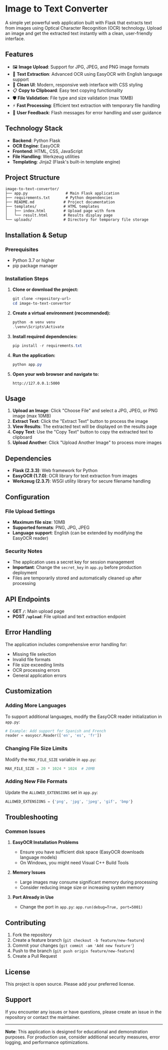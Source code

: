 # Image to Text Converter

A simple yet powerful web application built with Flask that extracts text from images using Optical Character Recognition (OCR) technology. Upload an image and get the extracted text instantly with a clean, user-friendly interface.

## Features

- 🖼️ **Image Upload**: Support for JPG, JPEG, and PNG image formats
- 📝 **Text Extraction**: Advanced OCR using EasyOCR with English language support
- 🎨 **Clean UI**: Modern, responsive web interface with CSS styling
- 📋 **Copy to Clipboard**: Easy text copying functionality
- 🛡️ **File Validation**: File type and size validation (max 10MB)
- ⚡ **Fast Processing**: Efficient text extraction with temporary file handling
- 💬 **User Feedback**: Flash messages for error handling and user guidance

## Technology Stack

- **Backend**: Python Flask
- **OCR Engine**: EasyOCR
- **Frontend**: HTML, CSS, JavaScript
- **File Handling**: Werkzeug utilities
- **Templating**: Jinja2 (Flask's built-in template engine)

## Project Structure

```
image-to-text-convertor/
├── app.py                 # Main Flask application
├── requirements.txt       # Python dependencies
├── README.md             # Project documentation
├── templates/            # HTML templates
│   ├── index.html        # Upload page with form
│   └── result.html       # Results display page
└── uploads/              # Directory for temporary file storage
```

## Installation & Setup

### Prerequisites

- Python 3.7 or higher
- pip package manager

### Installation Steps

1. **Clone or download the project:**
   ```powershell
   git clone <repository-url>
   cd image-to-text-convertor
   ```

2. **Create a virtual environment (recommended):**
   ```powershell
   python -m venv venv
   .\venv\Scripts\Activate
   ```

3. **Install required dependencies:**
   ```powershell
   pip install -r requirements.txt
   ```

4. **Run the application:**
   ```powershell
   python app.py
   ```

5. **Open your web browser and navigate to:**
   ```
   http://127.0.0.1:5000
   ```

## Usage

1. **Upload an Image**: Click "Choose File" and select a JPG, JPEG, or PNG image (max 10MB)
2. **Extract Text**: Click the "Extract Text" button to process the image
3. **View Results**: The extracted text will be displayed on the results page
4. **Copy Text**: Use the "Copy Text" button to copy the extracted text to clipboard
5. **Upload Another**: Click "Upload Another Image" to process more images

## Dependencies

- **Flask (2.3.3)**: Web framework for Python
- **EasyOCR (1.7.0)**: OCR library for text extraction from images
- **Werkzeug (2.3.7)**: WSGI utility library for secure filename handling

## Configuration

### File Upload Settings
- **Maximum file size**: 10MB
- **Supported formats**: PNG, JPG, JPEG
- **Language support**: English (can be extended by modifying the EasyOCR reader)

### Security Notes
- The application uses a secret key for session management
- **Important**: Change the `secret_key` in `app.py` before production deployment
- Files are temporarily stored and automatically cleaned up after processing

## API Endpoints

- **GET `/`**: Main upload page
- **POST `/upload`**: File upload and text extraction endpoint

## Error Handling

The application includes comprehensive error handling for:
- Missing file selection
- Invalid file formats
- File size exceeding limits
- OCR processing errors
- General application errors

## Customization

### Adding More Languages
To support additional languages, modify the EasyOCR reader initialization in `app.py`:
```python
# Example: Add support for Spanish and French
reader = easyocr.Reader(['en', 'es', 'fr'])
```

### Changing File Size Limits
Modify the `MAX_FILE_SIZE` variable in `app.py`:
```python
MAX_FILE_SIZE = 20 * 1024 * 1024  # 20MB
```

### Adding New File Formats
Update the `ALLOWED_EXTENSIONS` set in `app.py`:
```python
ALLOWED_EXTENSIONS = {'png', 'jpg', 'jpeg', 'gif', 'bmp'}
```

## Troubleshooting

### Common Issues

1. **EasyOCR Installation Problems**
   - Ensure you have sufficient disk space (EasyOCR downloads language models)
   - On Windows, you might need Visual C++ Build Tools

2. **Memory Issues**
   - Large images may consume significant memory during processing
   - Consider reducing image size or increasing system memory

3. **Port Already in Use**
   - Change the port in `app.py`: `app.run(debug=True, port=5001)`

## Contributing

1. Fork the repository
2. Create a feature branch (`git checkout -b feature/new-feature`)
3. Commit your changes (`git commit -am 'Add new feature'`)
4. Push to the branch (`git push origin feature/new-feature`)
5. Create a Pull Request

## License

This project is open source. Please add your preferred license.

## Support

If you encounter any issues or have questions, please create an issue in the repository or contact the maintainer.

---

**Note**: This application is designed for educational and demonstration purposes. For production use, consider additional security measures, error logging, and performance optimizations.